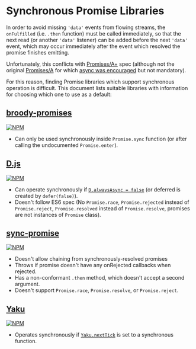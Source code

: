 Synchronous Promise Libraries
=============================

In order to avoid missing `'data'` events from flowing streams, the
`onFulfilled` (i.e. `.then` function) must be called immediately, so that the
next read (or another `'data'` listener) can be added before the next `'data'`
event, which may occur immediately after the event which resolved the promise
finishes emitting.

Unfortunately, this conflicts with [Promises/A+](https://promisesaplus.com/)
spec (although not the original
[Promises/A](http://wiki.commonjs.org/wiki/Promises/A) for which [async was
encouraged](https://github.com/domenic/promise-tests#always-async) but not
mandatory).

For this reason, finding Promise libraries which support synchronous operation
is difficult.  This document lists suitable libraries with information for
choosing which one to use as a default:

## [broody-promises](https://github.com/gobwas/broody-promises)

[![NPM](https://nodei.co/npm/broody-promises.png?downloads=true&downloadRank=true&stars=true)](https://www.npmjs.com/package/broody-promises/)

* Can only be used synchronously inside `Promise.sync` function (or after
  calling the undocumented `Promise.enter`).

## [D.js](https://github.com/malko/D.js)

[![NPM](https://nodei.co/npm/d.js.png?downloads=true&downloadRank=true&stars=true)](https://www.npmjs.com/package/d.js/)

* Can operate synchronously if
  [`D.alwaysAsync = false`](https://github.com/malko/D.js#dalwaysasync--true)
  (or deferred is created by `defer(false)`).
* Doesn't follow ES6 spec (No `Promise.race`, `Promise.rejected` instead of
  `Promise.reject`, `Promise.resolved` instead of `Promise.resolve`, promises
  are not instances of `Promise` class).

## [sync-promise](https://github.com/paldepind/sync-promise)

[![NPM](https://nodei.co/npm/sync-promise.png?downloads=true&downloadRank=true&stars=true)](https://www.npmjs.com/package/sync-promise/)

* Doesn't allow chaining from synchronously-resolved promises
* Throws if promise doesn't have any onRejected callbacks when rejected.
* Has a non-conformant `.then` method, which doesn't accept a second argument.
* Doesn't support `Promise.race`, `Promise.resolve`, or `Promise.reject`.

## [Yaku](https://github.com/ysmood/yaku)

[![NPM](https://nodei.co/npm/yaku.png?downloads=true&downloadRank=true&stars=true)](https://www.npmjs.com/package/yaku/)

* Operates synchronously if
  [`Yaku.nextTick`](https://github.com/ysmood/yaku#user-content-yakunexttick)
  is set to a synchronous function.
